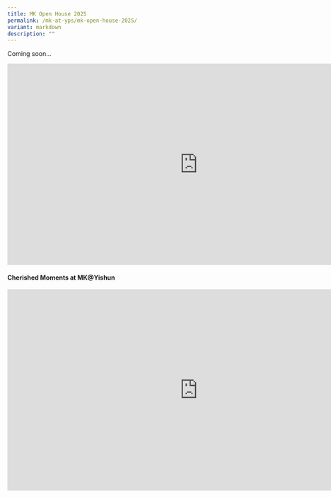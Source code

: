 ```yaml
---
title: MK Open House 2025
permalink: /mk-at-yps/mk-open-house-2025/
variant: markdown
description: ""
---
```

Coming soon...

<iframe allowfullscreen="true" height="455" width="860" frameborder="0" src="https://docs.google.com/presentation/d/e/2PACX-1vTRjvjT22_iBrOhQCE_8FNIjuY1Wvw-KTbiC5XWggmHWxAtK83zQ7fAOtL6NEs3hqAuhQx5E9k4nAtF/embed?start=true&amp;loop=true&amp;delayms=10000"></iframe>


#### **Cherished Moments at MK@Yishun**

<iframe height="455" width="860" allowfullscreen="true" frameborder="0" src="https://docs.google.com/presentation/d/e/2PACX-1vTuU3xOejeEcpEC-mL7tdYuY9AAzl_d4Y53hbxAuDlBZ8kP-Rywvpwm_UUYYIqg067blzuKvdhN_RDA/embed?start=true&amp;loop=true&amp;delayms=5000"></iframe>